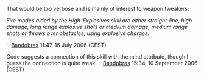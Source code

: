 That would be too verbose and is mainly of interest to weapon tweakers:

*Fire modes aided by the High-Explosives skill are either straight-line,
high damage, long range explosive shots or medium damage, medium range
shots or throws over obstacles, using explosive charges.*

--[Bandobras](User:Bandobras "wikilink") 11:47, 16 July 2006 (CEST)

Code suggests a connection of this skill with the mind attribute, though
I guess the connection is quite weak.
--[Bandobras](User:Bandobras "wikilink") 15:34, 10 September 2006 (CEST)